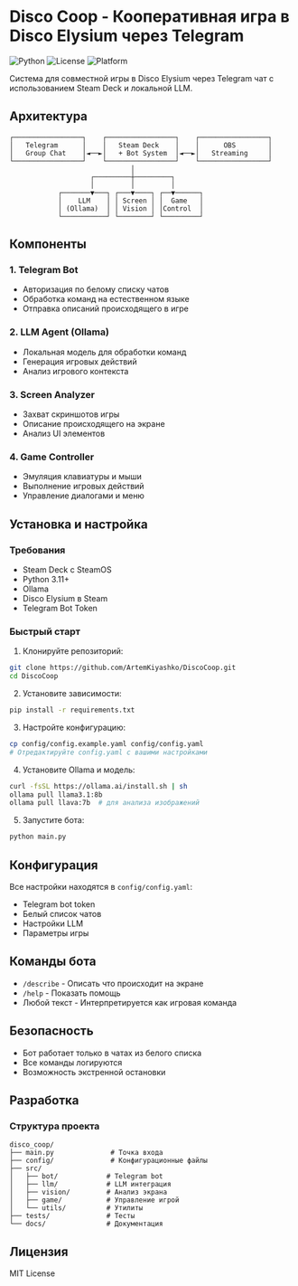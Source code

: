# Disco Coop - Кооперативная игра в Disco Elysium через Telegram

![Python](https://img.shields.io/badge/python-v3.8+-blue.svg)
![License](https://img.shields.io/badge/license-MIT-green.svg)
![Platform](https://img.shields.io/badge/platform-SteamDeck%20%7C%20Linux%20%7C%20Windows%20%7C%20macOS-lightgrey.svg)

Система для совместной игры в Disco Elysium через Telegram чат с использованием Steam Deck и локальной LLM.

## Архитектура

```
┌─────────────────┐    ┌─────────────────┐    ┌─────────────────┐
│   Telegram      │    │   Steam Deck    │    │      OBS        │
│   Group Chat    │◄──►│   + Bot System  │◄──►│   Streaming     │
└─────────────────┘    └─────────────────┘    └─────────────────┘
                              │
                    ┌─────────┼─────────┐
                    │         │         │
            ┌───────▼───┐ ┌───▼────┐ ┌──▼──────┐
            │    LLM    │ │ Screen │ │  Game   │
            │ (Ollama)  │ │ Vision │ │Control  │
            └───────────┘ └────────┘ └─────────┘
```

## Компоненты

### 1. Telegram Bot
- Авторизация по белому списку чатов
- Обработка команд на естественном языке
- Отправка описаний происходящего в игре

### 2. LLM Agent (Ollama)
- Локальная модель для обработки команд
- Генерация игровых действий
- Анализ игрового контекста

### 3. Screen Analyzer
- Захват скриншотов игры
- Описание происходящего на экране
- Анализ UI элементов

### 4. Game Controller
- Эмуляция клавиатуры и мыши
- Выполнение игровых действий
- Управление диалогами и меню

## Установка и настройка

### Требования
- Steam Deck с SteamOS
- Python 3.11+
- Ollama
- Disco Elysium в Steam
- Telegram Bot Token

### Быстрый старт

1. Клонируйте репозиторий:
```bash
git clone https://github.com/ArtemKiyashko/DiscoCoop.git
cd DiscoCoop
```

2. Установите зависимости:
```bash
pip install -r requirements.txt
```

3. Настройте конфигурацию:
```bash
cp config/config.example.yaml config/config.yaml
# Отредактируйте config.yaml с вашими настройками
```

4. Установите Ollama и модель:
```bash
curl -fsSL https://ollama.ai/install.sh | sh
ollama pull llama3.1:8b
ollama pull llava:7b  # для анализа изображений
```

5. Запустите бота:
```bash
python main.py
```

## Конфигурация

Все настройки находятся в `config/config.yaml`:
- Telegram bot token
- Белый список чатов
- Настройки LLM
- Параметры игры

## Команды бота

- `/describe` - Описать что происходит на экране
- `/help` - Показать помощь
- Любой текст - Интерпретируется как игровая команда

## Безопасность

- Бот работает только в чатах из белого списка
- Все команды логируются
- Возможность экстренной остановки

## Разработка

### Структура проекта
```
disco_coop/
├── main.py              # Точка входа
├── config/              # Конфигурационные файлы
├── src/
│   ├── bot/            # Telegram bot
│   ├── llm/            # LLM интеграция
│   ├── vision/         # Анализ экрана
│   ├── game/           # Управление игрой
│   └── utils/          # Утилиты
├── tests/              # Тесты
└── docs/               # Документация
```

## Лицензия

MIT License